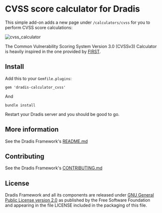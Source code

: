# CVSS score calculator for Dradis

This simple add-on adds a new page under `/calculators/cvss` for you to perform CVSS score calculations:

![cvss_calculator](https://cloud.githubusercontent.com/assets/53006/12947493/f01cb53a-cffb-11e5-8f48-19072a3bd8c8.png)

The Common Vulnerability Scoring System Version 3.0 (CVSSv3) Calculator is heavily inspired in the one provided by [FIRST](https://www.first.org/cvss/calculator/3.0).


## Install

Add this to your `Gemfile.plugins`:

    gem 'dradis-calculator_cvss'

And

    bundle install

Restart your Dradis server and you should be good to go.


## More information

See the Dradis Framework's [README.md](https://github.com/dradis/dradisframework/blob/master/README.md)


## Contributing

See the Dradis Framework's [CONTRIBUTING.md](https://github.com/dradis/dradisframework/blob/master/CONTRIBUTING.md)


## License

Dradis Framework and all its components are released under [GNU General Public License version 2.0](http://www.gnu.org/licenses/old-licenses/gpl-2.0.html) as published by the Free Software Foundation and appearing in the file LICENSE included in the packaging of this file.
